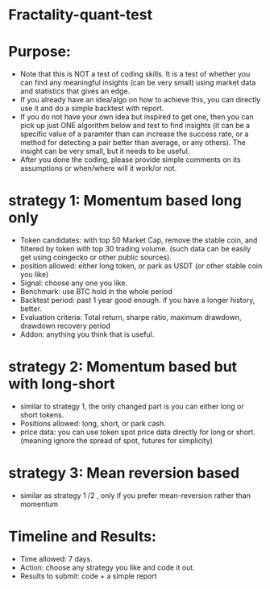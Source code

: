 # Fractality-quant-test

# Purpose: 
* Note that this is NOT a test of coding skills. It is a test of whether you can find any meaningful insights (can be very small) using market data and statistics that gives an edge.
* If you already have an idea/algo on how to achieve this, you can directly use it and do a simple backtest with report.
* If you do not have your own idea but inspired to get one, then you can pick up just ONE algorithm below and test to find insights (it can be a specific value of a paramter than can increase the success rate, or a method for detecting a pair better than average, or any others). The insight can be very small, but it needs to be useful.
* After you done the coding, please provide simple comments on its assumptions or when/where will it work/or not.

# strategy 1: Momentum based long only
* Token candidates: with top 50 Market Cap, remove the stable coin, and filtered by token with top 30 trading volume. (such data can be easily get using coingecko or other public sources).
* position allowed: either long token, or park as USDT (or other stable coin you like)
* Signal: choose any one you like.
* Benchmark: use BTC hold in the whole period
* Backtest period: past 1 year good enough. if you have a longer history, better.
* Evaluation criteria: Total return, sharpe ratio, maximum drawdown, drawdown recovery period
* Addon: anything you think that is useful.

# strategy 2: Momentum based but with long-short
* similar to strategy 1, the only changed part is you can either long or short tokens.
* Positions allowed: long, short, or park cash.
* price data: you can use token spot price data directly for long or short. (meaning ignore the spread of spot, futures for simplicity)

# strategy 3: Mean reversion based
* similar as strategy 1 /2 , only if you prefer mean-reversion rather than momentum


# Timeline and Results:
* Time allowed: 7 days. 
* Action: choose any strategy you like and code it out. 
* Results to submit: code + a simple report 
